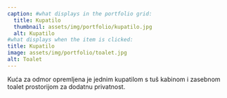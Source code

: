 ```yaml
---
caption: #what displays in the portfolio grid:
  title: Kupatilo
  thumbnail: assets/img/portfolio/kupatilo.jpg
  alt: Kupatilo
#what displays when the item is clicked:
title: Kupatilo
image: assets/img/portfolio/toalet.jpg
alt: Toalet
---
```

Kuća za odmor opremljena je jednim kupatilom s tuš kabinom i zasebnom toalet prostorijom za dodatnu privatnost.
